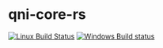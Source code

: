 # qni-core-rs

[![Linux Build Status](https://travis-ci.com/Riey/qni-core-rs.svg?branch=master)](https://travis-ci.com/Riey/qni-core-rs)
[![Windows Build status](https://ci.appveyor.com/api/projects/status/github/Riey/qni-core-rs?svg=true&branch=master)](https://ci.appveyor.com/project/Riey/qni-core-rs)
